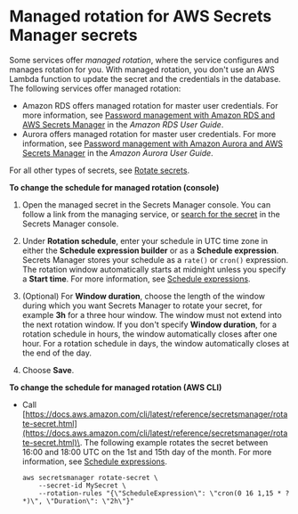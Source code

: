 # Managed rotation for AWS Secrets Manager secrets<a name="rotate-secrets_managed"></a>

Some services offer *managed rotation*, where the service configures and manages rotation for you\. With managed rotation, you don't use an AWS Lambda function to update the secret and the credentials in the database\. The following services offer managed rotation:
+ Amazon RDS offers managed rotation for master user credentials\. For more information, see [Password management with Amazon RDS and AWS Secrets Manager](https://docs.aws.amazon.com/AmazonRDS/latest/UserGuide/rds-secrets-manager.html) in the *Amazon RDS User Guide*\.
+ Aurora offers managed rotation for master user credentials\. For more information, see [Password management with Amazon Aurora and AWS Secrets Manager](https://docs.aws.amazon.com/AmazonRDS/latest/AuroraUserGuide/rds-secrets-manager.html) in the *Amazon Aurora User Guide*\.

For all other types of secrets, see [Rotate secrets](rotating-secrets.md)\.

**To change the schedule for managed rotation \(console\)**

1. Open the managed secret in the Secrets Manager console\. You can follow a link from the managing service, or [search for the secret](service-linked-secrets.md) in the Secrets Manager console\.

1. Under **Rotation schedule**, enter your schedule in UTC time zone in either the **Schedule expression builder** or as a **Schedule expression**\. Secrets Manager stores your schedule as a `rate()` or `cron()` expression\. The rotation window automatically starts at midnight unless you specify a **Start time**\. For more information, see [Schedule expressions](rotate-secrets_schedule.md)\.

1. \(Optional\) For **Window duration**, choose the length of the window during which you want Secrets Manager to rotate your secret, for example **3h** for a three hour window\. The window must not extend into the next rotation window\. If you don't specify **Window duration**, for a rotation schedule in hours, the window automatically closes after one hour\. For a rotation schedule in days, the window automatically closes at the end of the day\. 

1. Choose **Save**\.

**To change the schedule for managed rotation \(AWS CLI\)**
+ Call [https://docs.aws.amazon.com/cli/latest/reference/secretsmanager/rotate-secret.html](https://docs.aws.amazon.com/cli/latest/reference/secretsmanager/rotate-secret.html)\. The following example rotates the secret between 16:00 and 18:00 UTC on the 1st and 15th day of the month\. For more information, see [Schedule expressions](rotate-secrets_schedule.md)\.

  ```
  aws secretsmanager rotate-secret \
      --secret-id MySecret \
      --rotation-rules "{\"ScheduleExpression\": \"cron(0 16 1,15 * ? *)\", \"Duration\": \"2h\"}"
  ```